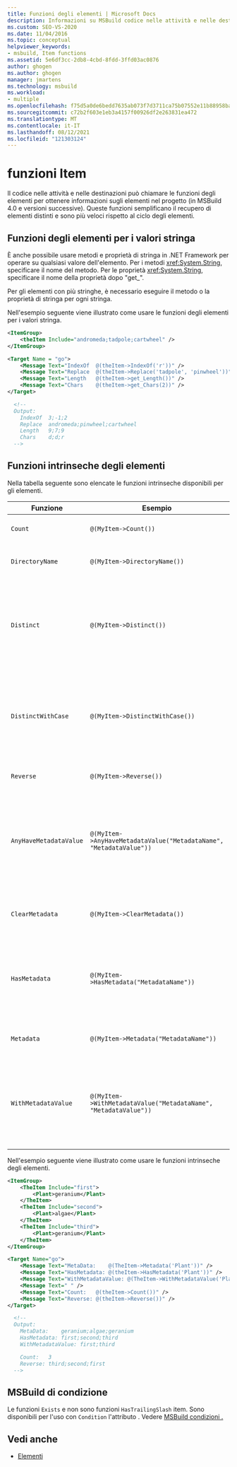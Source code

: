 ```yaml
---
title: Funzioni degli elementi | Microsoft Docs
description: Informazioni su MSBuild codice nelle attività e nelle destinazioni può chiamare le funzioni degli elementi per ottenere informazioni sugli elementi nel progetto.
ms.custom: SEO-VS-2020
ms.date: 11/04/2016
ms.topic: conceptual
helpviewer_keywords:
- msbuild, Item functions
ms.assetid: 5e6df3cc-2db8-4cbd-8fdd-3ffd03ac0876
author: ghogen
ms.author: ghogen
manager: jmartens
ms.technology: msbuild
ms.workload:
- multiple
ms.openlocfilehash: f75d5a0de6bedd7635ab073f7d3711ca75b07552e11b88958baf1b5d37e18727
ms.sourcegitcommit: c72b2f603e1eb3a4157f00926df2e263831ea472
ms.translationtype: MT
ms.contentlocale: it-IT
ms.lasthandoff: 08/12/2021
ms.locfileid: "121303124"
---
```

# <a name="item-functions"></a>funzioni Item

Il codice nelle attività e nelle destinazioni può chiamare le funzioni degli elementi per ottenere informazioni sugli elementi nel progetto (in MSBuild 4.0 e versioni successive). Queste funzioni semplificano il recupero di elementi distinti e sono più veloci rispetto al ciclo degli elementi.

## <a name="string-item-functions"></a>Funzioni degli elementi per i valori stringa

È anche possibile usare metodi e proprietà di stringa in .NET Framework per operare su qualsiasi valore dell'elemento. Per i metodi <xref:System.String>, specificare il nome del metodo. Per le proprietà <xref:System.String>, specificare il nome della proprietà dopo "get_".

Per gli elementi con più stringhe, è necessario eseguire il metodo o la proprietà di stringa per ogni stringa.

Nell'esempio seguente viene illustrato come usare le funzioni degli elementi per i valori stringa.

```xml
<ItemGroup>
    <theItem Include="andromeda;tadpole;cartwheel" />
</ItemGroup>

<Target Name = "go">
    <Message Text="IndexOf  @(theItem->IndexOf('r'))" />
    <Message Text="Replace  @(theItem->Replace('tadpole', 'pinwheel'))" />
    <Message Text="Length   @(theItem->get_Length())" />
    <Message Text="Chars    @(theItem->get_Chars(2))" />
</Target>

  <!--
  Output:
    IndexOf  3;-1;2
    Replace  andromeda;pinwheel;cartwheel
    Length   9;7;9
    Chars    d;d;r
  -->
```

## <a name="intrinsic-item-functions"></a>Funzioni intrinseche degli elementi

Nella tabella seguente sono elencate le funzioni intrinseche disponibili per gli elementi.

|Funzione|Esempio|Descrizione|
|--------------|-------------|-----------------|
|`Count`|`@(MyItem->Count())`|Restituisce il numero di elementi.|
|`DirectoryName`|`@(MyItem->DirectoryName())`|Restituisce l'equivalente di `Path.DirectoryName` per ogni elemento.|
|`Distinct`|`@(MyItem->Distinct())`|Restituisce gli elementi con valori `Include` distinti. I metadati vengono ignorati. Nel confronto non viene fatta distinzione tra maiuscole e minuscole.|
|`DistinctWithCase`|`@(MyItem->DistinctWithCase())`|Restituisce gli elementi con valori `itemspec` distinti. I metadati vengono ignorati. Per il confronto viene applicata la distinzione tra maiuscole e minuscole.|
|`Reverse`|`@(MyItem->Reverse())`|Restituisce gli elementi in ordine inverso.|
|`AnyHaveMetadataValue`|`@(MyItem->AnyHaveMetadataValue("MetadataName", "MetadataValue"))`|Restituisce `boolean` per indicare se un elemento ha il valore e il nome dei metadati specificati. Nel confronto non viene fatta distinzione tra maiuscole e minuscole.|
|`ClearMetadata`|`@(MyItem->ClearMetadata())`|Restituisce gli elementi con i metadati cancellati. Viene mantenuto solo `itemspec`.|
|`HasMetadata`|`@(MyItem->HasMetadata("MetadataName"))`|Restituisce gli elementi con il nome dei metadati specificato. Nel confronto non viene fatta distinzione tra maiuscole e minuscole.|
|`Metadata`|`@(MyItem->Metadata("MetadataName"))`|Restituisce i valori dei metadati con il nome dei metadati specificato.|
|`WithMetadataValue`|`@(MyItem->WithMetadataValue("MetadataName", "MetadataValue"))`|Restituisce gli elementi con il nome e il valore dei metadati specificati. Nel confronto non viene fatta distinzione tra maiuscole e minuscole.|

Nell'esempio seguente viene illustrato come usare le funzioni intrinseche degli elementi.

```xml
<ItemGroup>
    <TheItem Include="first">
        <Plant>geranium</Plant>
    </TheItem>
    <TheItem Include="second">
        <Plant>algae</Plant>
    </TheItem>
    <TheItem Include="third">
        <Plant>geranium</Plant>
    </TheItem>
</ItemGroup>

<Target Name="go">
    <Message Text="MetaData:    @(TheItem->Metadata('Plant'))" />
    <Message Text="HasMetadata: @(theItem->HasMetadata('Plant'))" />
    <Message Text="WithMetadataValue: @(TheItem->WithMetadataValue('Plant', 'geranium'))" />
    <Message Text=" " />
    <Message Text="Count:   @(theItem->Count())" />
    <Message Text="Reverse: @(theItem->Reverse())" />
</Target>

  <!--
  Output:
    MetaData:    geranium;algae;geranium
    HasMetadata: first;second;third
    WithMetadataValue: first;third

    Count:   3
    Reverse: third;second;first
  -->
```

## <a name="msbuild-condition-functions"></a>MSBuild di condizione

Le funzioni `Exists` e non sono funzioni `HasTrailingSlash` item. Sono disponibili per l'uso con `Condition` l'attributo . Vedere [MSBuild condizioni .](msbuild-conditions.md)

## <a name="see-also"></a>Vedi anche

- [Elementi](../msbuild/msbuild-items.md)

